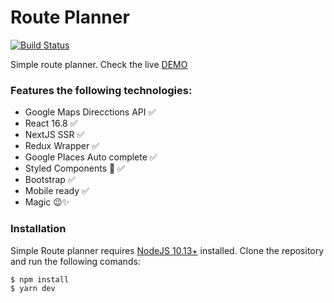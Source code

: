 # Route Planner

[![Build Status](https://travis-ci.org/joemccann/dillinger.svg?branch=master)](https://travis-ci.org/joemccann/dillinger)

Simple route planner.
Check the live [DEMO](https://urbvanrouteplanner-f0yqw9bhp.now.sh/)

### Features the following technologies:
 - Google Maps Direcctions API ✅
 - React 16.8 ✅
 - NextJS SSR ✅
 - Redux Wrapper ✅
 - Google Places Auto complete ✅
 - Styled Components 💅 ✅
 - Bootstrap ✅
 - Mobile ready ✅
 - Magic 😉✨

### Installation

Simple Route planner requires [NodeJS 10.13+](https://nodejs.org/) installed.
Clone the repository and run the following comands:
```sh
$ npm install
$ yarn dev
```